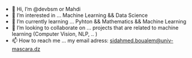 - 👋 Hi, I’m @devbsm or Mahdi
- 👀 I’m interested in ... Machine Learning && Data Science 
- 🌱 I’m currently learning ... Pyhton && Mathematics && Machine Learning
- 💞️ I’m looking to collaborate on ... projects that are related to machine learning (Computer Vision, NLP, .. )  
- 📫 How to reach me ... my email adress: sidahmed.boualem@univ-mascara.dz 

<!---
devbsm/devbsm is a ✨ special ✨ repository because its `README.md` (this file) appears on your GitHub profile.
You can click the Preview link to take a look at your changes.
--->
